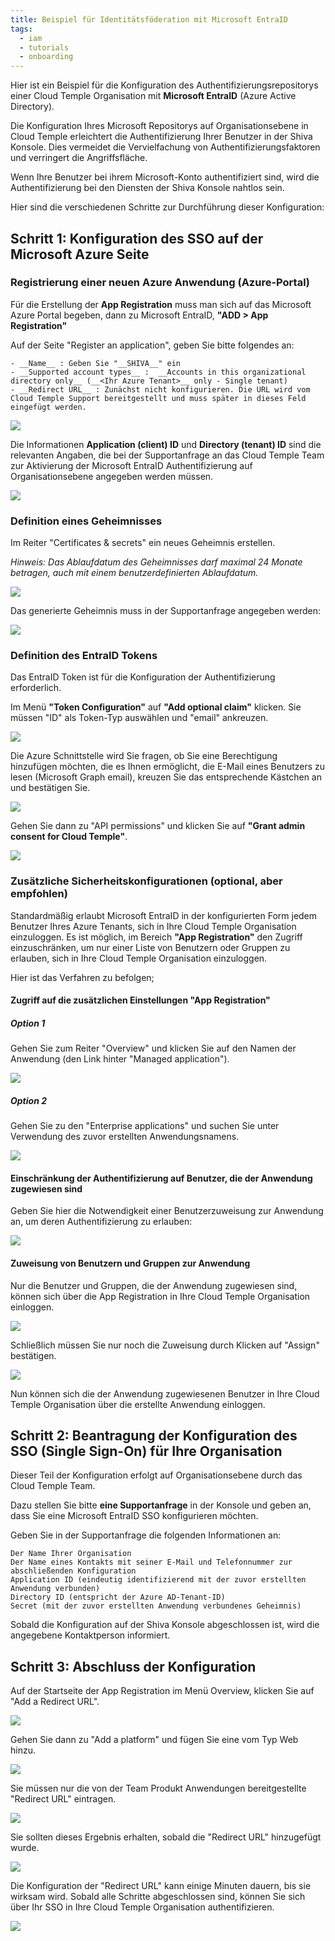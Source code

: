 ```yaml
---
title: Beispiel für Identitätsföderation mit Microsoft EntraID
tags:
  - iam
  - tutorials
  - onboarding
---
```


Hier ist ein Beispiel für die Konfiguration des Authentifizierungsrepositorys einer Cloud Temple Organisation mit __Microsoft EntraID__ (Azure Active Directory).  

Die Konfiguration Ihres Microsoft Repositorys auf Organisationsebene in Cloud Temple erleichtert die Authentifizierung Ihrer Benutzer in der Shiva Konsole. Dies vermeidet die Vervielfachung von Authentifizierungsfaktoren und verringert die Angriffsfläche.  

Wenn Ihre Benutzer bei ihrem Microsoft-Konto authentifiziert sind, wird die Authentifizierung bei den Diensten der Shiva Konsole nahtlos sein.

Hier sind die verschiedenen Schritte zur Durchführung dieser Konfiguration:


## Schritt 1: Konfiguration des SSO auf der Microsoft Azure Seite

### Registrierung einer neuen Azure Anwendung (Azure-Portal)

Für die Erstellung der __App Registration__ muss man sich auf das Microsoft Azure Portal begeben, dann zu Microsoft EntraID, __"ADD > App Registration"__ 

Auf der Seite "Register an application", geben Sie bitte folgendes an:
```
- __Name__ : Geben Sie "__SHIVA__" ein
- __Supported account types__ :  __Accounts in this organizational directory only__ (__<Ihr Azure Tenant>__ only - Single tenant)
- __Redirect URL__ : Zunächst nicht konfigurieren. Die URL wird vom Cloud Temple Support bereitgestellt und muss später in dieses Feld eingefügt werden.
```

![](images/sso_entra_001.png)

Die Informationen **Application (client) ID** und **Directory (tenant) ID** sind die relevanten Angaben, die bei der Supportanfrage an das Cloud Temple Team zur Aktivierung der Microsoft EntraID Authentifizierung auf Organisationsebene angegeben werden müssen.

![](images/sso_entra_002.png)

### Definition eines Geheimnisses
Im Reiter "Certificates & secrets" ein neues Geheimnis erstellen.  

*Hinweis: Das Ablaufdatum des Geheimnisses darf maximal 24 Monate betragen, auch mit einem benutzerdefinierten Ablaufdatum.*

![](images/sso_aad_004.png)

Das generierte Geheimnis muss in der Supportanfrage angegeben werden:

![](images/sso_aad_005.png)


### Definition des EntraID Tokens

Das EntraID Token ist für die Konfiguration der Authentifizierung erforderlich.  

Im Menü __"Token Configuration"__ auf __"Add optional claim"__ klicken. Sie müssen "ID" als Token-Typ auswählen und "email" ankreuzen.

![](images/sso_aad_006.png)

Die Azure Schnittstelle wird Sie fragen, ob Sie eine Berechtigung hinzufügen möchten, die es Ihnen ermöglicht, die E-Mail eines Benutzers zu lesen (Microsoft Graph email), kreuzen Sie das entsprechende Kästchen an und bestätigen Sie.

![](images/sso_aad_007.png)

Gehen Sie dann zu "API permissions" und klicken Sie auf __"Grant admin consent for Cloud Temple"__.

![](images/sso_aad_008.png)

### Zusätzliche Sicherheitskonfigurationen (optional, aber empfohlen)

Standardmäßig erlaubt Microsoft EntraID in der konfigurierten Form jedem Benutzer Ihres Azure Tenants, sich in Ihre Cloud Temple Organisation einzuloggen.
Es ist möglich, im Bereich __"App Registration"__ den Zugriff einzuschränken, um nur einer Liste von Benutzern oder Gruppen zu erlauben, sich in Ihre Cloud Temple Organisation einzuloggen.

Hier ist das Verfahren zu befolgen;

#### Zugriff auf die zusätzlichen Einstellungen "App Registration"
##### Option 1
Gehen Sie zum Reiter "Overview" und klicken Sie auf den Namen der Anwendung (den Link hinter "Managed application").

![](images/sso_aad_009.png)

##### Option 2
Gehen Sie zu den "Enterprise applications" und suchen Sie unter Verwendung des zuvor erstellten Anwendungsnamens.

![](images/sso_aad_010.png)

#### Einschränkung der Authentifizierung auf Benutzer, die der Anwendung zugewiesen sind

Geben Sie hier die Notwendigkeit einer Benutzerzuweisung zur Anwendung an, um deren Authentifizierung zu erlauben:

![](images/sso_aad_011.png)

#### Zuweisung von Benutzern und Gruppen zur Anwendung
Nur die Benutzer und Gruppen, die der Anwendung zugewiesen sind, können sich über die App Registration in Ihre Cloud Temple Organisation einloggen.

![](images/sso_aad_012.png)

Schließlich müssen Sie nur noch die Zuweisung durch Klicken auf "Assign" bestätigen.

![](images/sso_aad_013.png)

Nun können sich die der Anwendung zugewiesenen Benutzer in Ihre Cloud Temple Organisation über die erstellte Anwendung einloggen.

## Schritt 2: Beantragung der Konfiguration des SSO (Single Sign-On) für Ihre Organisation

Dieser Teil der Konfiguration erfolgt auf Organisationsebene durch das Cloud Temple Team.  

Dazu stellen Sie bitte __eine Supportanfrage__ in der Konsole und geben an, dass Sie eine Microsoft EntraID SSO konfigurieren möchten.  

Geben Sie in der Supportanfrage die folgenden Informationen an:

    Der Name Ihrer Organisation
    Der Name eines Kontakts mit seiner E-Mail und Telefonnummer zur abschließenden Konfiguration
    Application ID (eindeutig identifizierend mit der zuvor erstellten Anwendung verbunden)
    Directory ID (entspricht der Azure AD-Tenant-ID)
    Secret (mit der zuvor erstellten Anwendung verbundenes Geheimnis)

Sobald die Konfiguration auf der Shiva Konsole abgeschlossen ist, wird die angegebene Kontaktperson informiert.

## Schritt 3: Abschluss der Konfiguration

Auf der Startseite der App Registration im Menü Overview, klicken Sie auf "Add a Redirect URL".

![](images/sso_aad_014.png)

Gehen Sie dann zu "Add a platform" und fügen Sie eine vom Typ Web hinzu.

![](images/sso_aad_015.png)

Sie müssen nur die von der Team Produkt Anwendungen bereitgestellte "Redirect URL" eintragen.

![](images/sso_aad_016.png)

Sie sollten dieses Ergebnis erhalten, sobald die "Redirect URL" hinzugefügt wurde.

![](images/sso_aad_017.png)

Die Konfiguration der "Redirect URL" kann einige Minuten dauern, bis sie wirksam wird.
Sobald alle Schritte abgeschlossen sind, können Sie sich über Ihr SSO in Ihre Cloud Temple Organisation authentifizieren.

![](images/sso_aad_018.png)